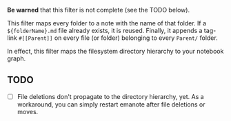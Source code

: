 **Be warned** that this filter is not complete (see the TODO below).

This filter maps every folder to a note with the name of that folder. If a `${folderName}.md` file already exists, it is reused. Finally, it appends a tag-link `#[[Parent]]` on every file (or folder) belonging to every `Parent/` folder. 

In effect, this filter maps the filesystem directory hierarchy to your notebook graph.


## TODO

- [ ] File deletions don't propagate to the directory hierarchy, yet. As a workaround, you can simply restart emanote after file deletions or moves.